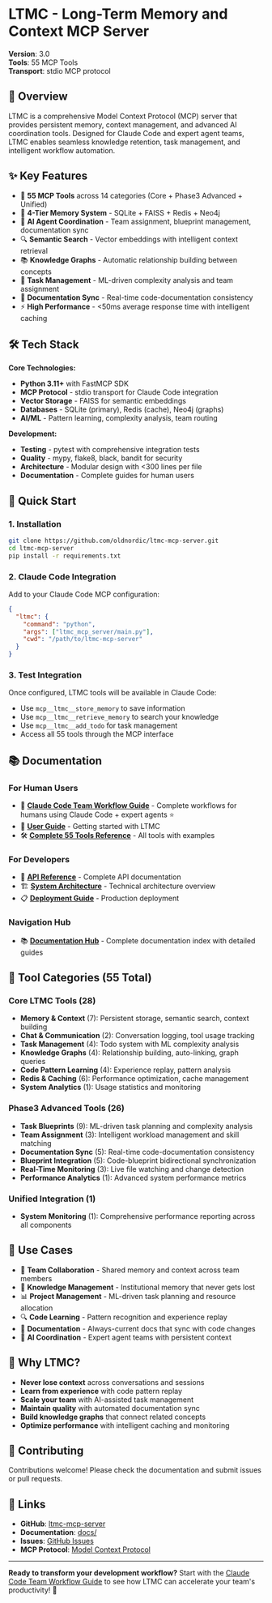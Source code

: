 # LTMC - Long-Term Memory and Context MCP Server

**Version**: 3.0  
**Tools**: 55 MCP Tools  
**Transport**: stdio MCP protocol

## 🎯 Overview

LTMC is a comprehensive Model Context Protocol (MCP) server that provides persistent memory, context management, and advanced AI coordination tools. Designed for Claude Code and expert agent teams, LTMC enables seamless knowledge retention, task management, and intelligent workflow automation.

## ✨ Key Features

- 🧠 **55 MCP Tools** across 14 categories (Core + Phase3 Advanced + Unified)
- 💾 **4-Tier Memory System** - SQLite + FAISS + Redis + Neo4j  
- 🤖 **AI Agent Coordination** - Team assignment, blueprint management, documentation sync
- 🔍 **Semantic Search** - Vector embeddings with intelligent context retrieval
- 📚 **Knowledge Graphs** - Automatic relationship building between concepts
- 🎯 **Task Management** - ML-driven complexity analysis and team assignment
- 📝 **Documentation Sync** - Real-time code-documentation consistency
- ⚡ **High Performance** - <50ms average response time with intelligent caching

## 🛠️ Tech Stack

**Core Technologies:**
- **Python 3.11+** with FastMCP SDK
- **MCP Protocol** - stdio transport for Claude Code integration
- **Vector Storage** - FAISS for semantic embeddings
- **Databases** - SQLite (primary), Redis (cache), Neo4j (graphs)
- **AI/ML** - Pattern learning, complexity analysis, team routing

**Development:**
- **Testing** - pytest with comprehensive integration tests
- **Quality** - mypy, flake8, black, bandit for security
- **Architecture** - Modular design with <300 lines per file
- **Documentation** - Complete guides for human users

## 🚀 Quick Start

### 1. Installation
```bash
git clone https://github.com/oldnordic/ltmc-mcp-server.git
cd ltmc-mcp-server
pip install -r requirements.txt
```

### 2. Claude Code Integration
Add to your Claude Code MCP configuration:
```json
{
  "ltmc": {
    "command": "python",
    "args": ["ltmc_mcp_server/main.py"],
    "cwd": "/path/to/ltmc-mcp-server"
  }
}
```

### 3. Test Integration
Once configured, LTMC tools will be available in Claude Code:
- Use `mcp__ltmc__store_memory` to save information
- Use `mcp__ltmc__retrieve_memory` to search your knowledge
- Use `mcp__ltmc__add_todo` for task management
- Access all 55 tools through the MCP interface

## 📚 Documentation

### **For Human Users**
- 🎯 **[Claude Code Team Workflow Guide](docs/guides/CLAUDE_CODE_TEAM_WORKFLOW_GUIDE.md)** - Complete workflows for humans using Claude Code + expert agents ⭐
- 📖 **[User Guide](docs/guides/USER_GUIDE.md)** - Getting started with LTMC
- 🛠️ **[Complete 55 Tools Reference](docs/guides/COMPLETE_55_TOOLS_REFERENCE.md)** - All tools with examples

### **For Developers**
- 🔧 **[API Reference](docs/api/API_REFERENCE.md)** - Complete API documentation  
- 🏗️ **[System Architecture](docs/architecture/SYSTEM_ARCHITECTURE.md)** - Technical architecture overview
- 📋 **[Deployment Guide](docs/guides/DEPLOYMENT.md)** - Production deployment

### **Navigation Hub**
- 📚 **[Documentation Hub](docs/README.md)** - Complete documentation index with detailed guides

## 🔧 Tool Categories (55 Total)

### Core LTMC Tools (28)
- **Memory & Context** (7): Persistent storage, semantic search, context building
- **Chat & Communication** (2): Conversation logging, tool usage tracking  
- **Task Management** (4): Todo system with ML complexity analysis
- **Knowledge Graphs** (4): Relationship building, auto-linking, graph queries
- **Code Pattern Learning** (4): Experience replay, pattern analysis
- **Redis & Caching** (6): Performance optimization, cache management
- **System Analytics** (1): Usage statistics and monitoring

### Phase3 Advanced Tools (26) 
- **Task Blueprints** (9): ML-driven task planning and complexity analysis
- **Team Assignment** (3): Intelligent workload management and skill matching
- **Documentation Sync** (5): Real-time code-documentation consistency
- **Blueprint Integration** (5): Code-blueprint bidirectional synchronization  
- **Real-Time Monitoring** (3): Live file watching and change detection
- **Performance Analytics** (1): Advanced system performance metrics

### Unified Integration (1)
- **System Monitoring** (1): Comprehensive performance reporting across all components

## 🎯 Use Cases

- 🤝 **Team Collaboration** - Shared memory and context across team members
- 🧠 **Knowledge Management** - Institutional memory that never gets lost
- 📊 **Project Management** - ML-driven task planning and resource allocation  
- 🔍 **Code Learning** - Pattern recognition and experience replay
- 📝 **Documentation** - Always-current docs that sync with code changes
- 🎯 **AI Coordination** - Expert agent teams with persistent context

## 🌟 Why LTMC?

- **Never lose context** across conversations and sessions
- **Learn from experience** with code pattern replay
- **Scale your team** with AI-assisted task management
- **Maintain quality** with automated documentation sync
- **Build knowledge graphs** that connect related concepts
- **Optimize performance** with intelligent caching and monitoring

## 🤝 Contributing

Contributions welcome! Please check the documentation and submit issues or pull requests.

## 🔗 Links

- **GitHub**: [ltmc-mcp-server](https://github.com/oldnordic/ltmc-mcp-server)
- **Documentation**: [docs/](docs/)
- **Issues**: [GitHub Issues](https://github.com/oldnordic/ltmc-mcp-server/issues)
- **MCP Protocol**: [Model Context Protocol](https://modelcontextprotocol.info)

---

**Ready to transform your development workflow?** Start with the [Claude Code Team Workflow Guide](docs/guides/CLAUDE_CODE_TEAM_WORKFLOW_GUIDE.md) to see how LTMC can accelerate your team's productivity! 🚀
